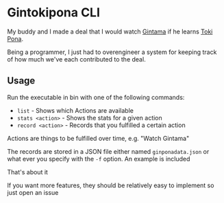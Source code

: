 # Gintokipona CLI

My buddy and I made a deal that I would watch [Gintama](https://jisho.org/search/kintama)
if he learns [Toki Pona](https://en.wikipedia.org/wiki/Toki_Pona).

Being a programmer, I just had to overengineer a system for keeping track
of how much we've each contributed to the deal.

## Usage
Run the executable in bin with one of the following commands:

 - `list` - Shows which Actions are available
 - `stats <action>` - Shows the stats for a given action
 - `record <action>` - Records that you fulfilled a certain action

Actions are things to be fulfilled over time, e.g. "Watch Gintama"

The records are stored in a JSON file either named `ginponadata.json`
or what ever you specify with the `-f` option. An example is included

That's about it

If you want more features, they should be relatively easy to implement
so just open an issue
